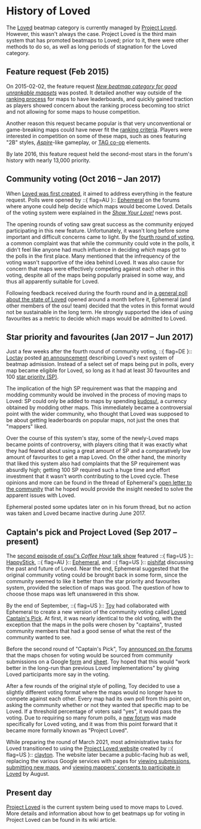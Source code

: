 <!-- TODO: Need references for some of the stated opinions throughout this article. Lots of mentioning "a common complaint was [...]", etc., without citing anything. -->

# History of Loved

The [Loved](/wiki/Beatmap/Category#loved) beatmap category is currently managed by [Project Loved](/wiki/Community/Project_Loved). However, this wasn't always the case. Project Loved is the third main system that has promoted beatmaps to Loved; prior to it, there were other methods to do so, as well as long periods of stagnation for the Loved category.

## Feature request (Feb 2015)

On 2015-02-02, the feature request *[New beatmap category for good unrankable mapsets](https://osu.ppy.sh/community/forums/topics/293841)* was posted. It detailed another way outside of the [ranking process](/wiki/Beatmap_ranking_procedure) for maps to have leaderboards, and quickly gained traction as players showed concern about the ranking process becoming too strict and not allowing for some maps to house competition.

Another reason this request became popular is that very unconventional or game-breaking maps could have never fit the [ranking criteria](/wiki/Ranking_criteria). Players were interested in competition on some of these maps, such as ones featuring "2B" styles,<!-- TODO: would be nice if I could link to somewhere that explains this, like a glossary of mapping styles or something --> *[Aspire](/wiki/Contests/Aspire)*-like gameplay, or [TAG co-op](/wiki/Beatmap/TAG) elements.

By late 2016, this feature request held the second-most stars in the forum's history with nearly 13,000 priority.

## Community voting (Oct 2016 – Jan 2017)

When [Loved was first created](https://osu.ppy.sh/home/news/2016-10-17-here-comes-the-love), it aimed to address everything in the feature request. Polls were opened by ::{ flag=AU }:: [Ephemeral](https://osu.ppy.sh/users/102335) on the forums where anyone could help decide which maps would become Loved. Details of the voting system were explained in the *[Show Your Love!](https://osu.ppy.sh/home/news/2016-10-21-show-your-love)* news post.

The opening rounds of voting saw great success as the community enjoyed participating in this new feature. Unfortunately, it wasn't long before some important and difficult concerns came to light. By the [fourth round of voting](https://osu.ppy.sh/community/forums/topics/541452), a common complaint was that while the community could vote in the polls, it didn't feel like anyone had much influence in deciding *which* maps got to the polls in the first place. Many mentioned that the infrequency of the voting wasn't supportive of the idea behind Loved. It was also cause for concern that maps were effectively competing against each other in this voting, despite all of the maps being popularly praised in some way, and thus all apparently suitable for Loved.

Following feedback received during the fourth round and in [a general poll about the state of Loved](https://osu.ppy.sh/community/forums/topics/529407) opened around a month before it, Ephemeral (and other members of the osu! team) decided that the votes in this format would not be sustainable in the long term. He strongly supported the idea of using favourites as a metric to decide which maps would be admitted to Loved.

## Star priority and favourites (Jan 2017 – Jun 2017)

Just a few weeks after the fourth round of community voting, ::{ flag=DE }:: [Loctav](https://osu.ppy.sh/users/71366) posted [an announcement](https://osu.ppy.sh/community/forums/topics/549835) describing Loved's next system of beatmap admission. Instead of a select set of maps being put in polls, every map became eligible for Loved, so long as it had at least 30 favourites and 100 [star priority (SP)](/wiki/Modding/Star_priority).

The implication of the high SP requirement was that the mapping and modding community would be involved in the process of moving maps to Loved: SP could only be added to maps by spending [kudosu!](/wiki/Modding/Kudosu), a currency obtained by modding other maps. This immediately became a controversial point with the wider community, who thought that Loved was supposed to be about getting leaderboards on popular maps, not just the ones that "mappers" liked.

Over the course of this system's stay, some of the newly-Loved maps became points of controversy, with players citing that it was exactly what they had feared about using a great amount of SP and a comparatively low amount of favourites to get a map Loved. On the other hand, the minority that liked this system also had complaints that the SP requirement was absurdly high; getting 100 SP required such a huge time and effort investment that it wasn't worth contributing to the Loved cycle. These opinions and more can be found in the thread of Ephemeral's [open letter to the community](https://osu.ppy.sh/community/forums/topics/601062) that he hoped would provide the insight needed to solve the apparent issues with Loved.

Ephemeral posted some updates later on in his forum thread, but no action was taken and Loved became inactive during June 2017.

## Captain's pick and Project Loved (Sep 2017 – present)

The [second episode of osu!'s *Coffee Hour* talk show](https://www.youtube.com/watch?v=JYLITcBYkC4) featured ::{ flag=US }:: [HappyStick](https://osu.ppy.sh/users/256802), ::{ flag=AU }:: [Ephemeral](https://osu.ppy.sh/users/102335), and ::{ flag=US }:: [pishifat](https://osu.ppy.sh/users/3178418) discussing the past and future of Loved. Near the end, Ephemeral suggested that the original community voting could be brought back in some form, since the community seemed to like it better than the star priority and favourites system, provided the selection of maps was good. The question of how to choose those maps was left unanswered in this show.

By the end of September, ::{ flag=US }:: [Toy](https://osu.ppy.sh/users/2757689) had collaborated with Ephemeral to create a new version of the community voting called [Loved Captain's Pick](https://osu.ppy.sh/home/news/2017-09-25-introducing-the-loved-captains-pick). At first, it was nearly identical to the old voting, with the exception that the maps in the polls were chosen by "captains", trusted community members that had a good sense of what the rest of the community wanted to see.

Before the second round of "Captain's Pick", Toy [announced on the forums](https://osu.ppy.sh/community/forums/topics/662761) that the maps chosen for voting would be sourced from community submissions on a Google [form](https://docs.google.com/forms/d/e/1FAIpQLSdbgHOVqMF8wQQKSdddW1JhC10ff6C7fb4JbEW7PBQTn9gAqg/viewform) and [sheet](https://docs.google.com/spreadsheets/d/1HgHwtO3kIzT8R4ocEJMZTosADrGJRJOFL-TZI97tZS4/edit). Toy hoped that this would "work better in the long-run than previous Loved implementations" by giving Loved participants more say in the voting.

<!-- TODO: Should mention that this all used to happen on the Community Voice forum, and per-map polls before the Loved forum were done via strawpoll -->

After a few rounds of the original style of polling, Toy decided to use a slightly different voting format where the maps would no longer have to compete against each other. Every map had its own poll from this point on, asking the community whether or not they wanted that specific map to be Loved. If a threshold percentage of voters said "yes", it would pass the voting. Due to requiring so many forum polls, a [new forum](https://osu.ppy.sh/community/forums/120) was made specifically for Loved voting, and it was from this point forward that it became more formally known as "Project Loved".

<!-- TODO: Documentation of ~2018 and on. Should mention leadership structure, enforcement of subset of RC, moderator involvement, voting threshold changes, game-mode-specific developments in selecting maps and new captains, notable controversy regarding picks (std: very popular but low "quality" maps, taiko: contest winners, mania: extensive "brigades", etc), notable management systems before website, that half-year break and then transitioning to monthly schedule, ... -->

While preparing the round of March 2021, most administrative tasks for Loved transitioned to using the [Project Loved website](https://loved.sh) created by ::{ flag=US }:: [clayton](https://osu.ppy.sh/users/3666350). The website later became a public-facing hub as well, replacing the various Google services with pages for [viewing submissions](https://loved.sh/submissions), [submitting new maps](https://loved.sh/submit), and [viewing mappers' consents to participate in Loved](https://loved.sh/mappers) by August.

## Present day

[Project Loved](/wiki/Community/Project_Loved) is the current system being used to move maps to Loved. More details and information about how to get beatmaps up for voting in Project Loved can be found in its wiki article.
